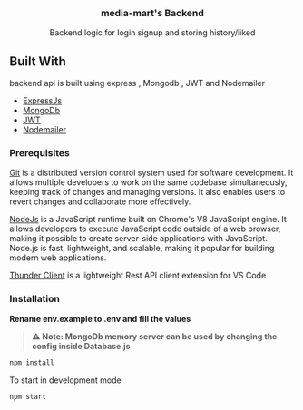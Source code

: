 <p align="center">
<br/>
  <h3 align="center">media-mart's Backend</h3>
  <p align="center" >
    Backend logic for login signup and storing history/liked
    <br/>
  </p>
</p>


<div align="center">
</div>

## Built With

backend api is built using express , Mongodb , JWT and Nodemailer

* [ExpressJs](http://expressjs.com/) 
* [MongoDb](https://www.mongodb.com/) 
* [JWT](https://jwt.io/) 
* [Nodemailer](https://nodemailer.com) 


### Prerequisites

<a href="https://git-scm.com/downloads" >Git</a> is a distributed version control system used for software development. It allows multiple developers to work on the same codebase simultaneously, keeping track of changes and managing versions. It also enables users to revert changes and collaborate more effectively.



<a href="https://nodejs.org/en/download/">NodeJs</a> is a JavaScript runtime built on Chrome's V8 JavaScript engine. It allows developers to execute JavaScript code outside of a web browser, making it possible to create server-side applications with JavaScript. Node.js is fast, lightweight, and scalable, making it popular for building modern web applications.

<a href="https://www.thunderclient.com/">Thunder Client</a>  is a lightweight Rest API client extension for VS Code

### Installation
<b>Rename env.example to .env and fill the values</b>
> **⚠️ Note: MongoDb memory server can be used by changing the config inside Database.js**

```sh
npm install
```
To start in development mode

```sh
npm start
```
